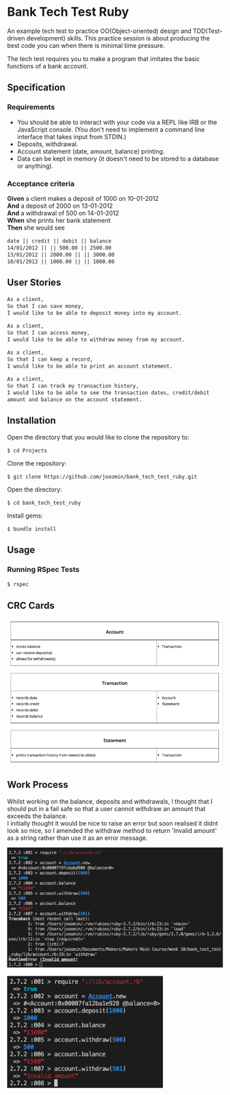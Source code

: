 # Bank Tech Test Ruby
An example tech test to practice OO(Object-oriented) design and TDD(Test-driven development) skills. This practice session is about producing the best code you can when there is minimal time pressure.

The tech test requires you to make a program that imitates the basic functions of a bank account.

## Specification

### Requirements
* You should be able to interact with your code via a REPL like IRB or the JavaScript console.  (You don't need to implement a command line interface that takes input from STDIN.)
* Deposits, withdrawal.
* Account statement (date, amount, balance) printing.
* Data can be kept in memory (it doesn't need to be stored to a database or anything).

### Acceptance criteria
**Given** a client makes a deposit of 1000 on 10-01-2012  
**And** a deposit of 2000 on 13-01-2012  
**And** a withdrawal of 500 on 14-01-2012  
**When** she prints her bank statement  
**Then** she would see

```
date || credit || debit || balance
14/01/2012 || || 500.00 || 2500.00
13/01/2012 || 2000.00 || || 3000.00
10/01/2012 || 1000.00 || || 1000.00
```

## User Stories

```
As a client,
So that I can save money,
I would like to be able to deposit money into my account.
```

```
As a client,
So that I can access money, 
I would like to be able to withdraw money from my account.
```

```
As a client,
So that I can keep a record,  
I would like to be able to print an account statement.
```

```
As a client,
So that I can track my transaction history,
I would like to be able to see the transaction dates, credit/debit amount and balance on the account statement. 
```

## Installation
Open the directory that you would like to clone the repository to:
```
$ cd Projects
```
Clone the repository:
```
$ git clone https://github.com/jooomin/bank_tech_test_ruby.git
```
Open the directory:
```
$ cd bank_tech_test_ruby
```
Install gems:
```
$ bundle install
```

## Usage

### Running RSpec Tests
```
$ rspec
```




## CRC Cards
![CRC Cards](/images/CRC_cards.png)

## Work Process
Whilst working on the balance, deposits and withdrawals, I thought that I should put in a fail safe so that a user cannot withdraw an amount that exceeds the balance.
<br>
I initially thought it would be nice to raise an error but soon realised it didnt look so nice, so I amended the withdraw method to return 'Invalid amount' as a string rather than use it as an error message.

![error_message](/images/error_message.png)
<br><br>
![error_message_string](/images/error_message_string.png)



